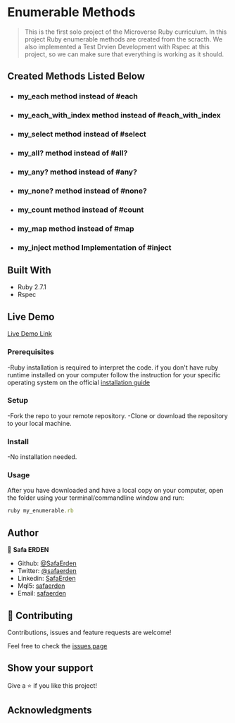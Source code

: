 # Enumerable Methods

> This is the first solo project of the Microverse Ruby curriculum. In this project Ruby enumerable methods are created from the scracth.
> We also implemented a Test Drvien Development with Rspec at this project, so we can make sure that everything is working as it should.

## Created Methods Listed Below

- ### my_each method instead of #each
- ### my_each_with_index method instead of #each_with_index
- ### my_select method instead of #select
- ### my_all? method instead of #all?
- ### my_any? method instead of #any?
- ### my_none? method instead of #none?
- ### my_count method instead of #count
- ### my_map method instead of #map
- ### my_inject method Implementation of #inject

## Built With

- Ruby 2.7.1
- Rspec

## Live Demo

[Live Demo Link](https://repl.it/@SafaErden/My-Enumerable-Methods)

### Prerequisites

-Ruby installation is required to interpret the code. if you don't have ruby runtime installed on your computer follow the instruction for your specific operating system on the official [installation guide](https://www.ruby-lang.org/en/documentation/installation/)

### Setup

-Fork the repo to your remote repository.
-Clone or download the repository to your local machine.

### Install

-No installation needed.

### Usage

After you have downloaded and have a local copy on your computer, open the folder using your terminal/commandline window and run:

```ruby
ruby my_enumerable.rb
```

## Author

👤 **Safa ERDEN**

- Github: [@SafaErden](https://github.com/SafaErden)
- Twitter: [@safaerden](https://twitter.com/safaerden)
- Linkedin: [SafaErden](https://www.linkedin.com/in/safaerden/)
- Mql5: [safaerden](https://www.mql5.com/en/users/safaerden)
- Email: [safaerden](mailto:safaerden@gmail.com)

## 🤝 Contributing

Contributions, issues and feature requests are welcome!

Feel free to check the [issues page](https://github.com/SafaErden/Enumerables/issues)

## Show your support

Give a ⭐️ if you like this project!

## Acknowledgments
